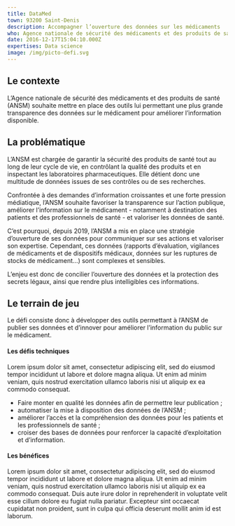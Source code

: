 ```yaml
---
title: DataMed
town: 93200 Saint-Denis
description: Accompagner l’ouverture des données sur les médicaments
who: Agence nationale de sécurité des médicaments et des produits de santé
date: 2016-12-17T15:04:10.000Z
expertises: Data science
image: /img/picto-defi.svg
---
```


## Le contexte

L’Agence nationale de sécurité des médicaments et des produits de santé (ANSM) souhaite mettre en place des outils lui permettant une plus grande transparence des données sur le médicament pour améliorer l’information disponible.

## La problématique

L’ANSM est chargée de garantir la sécurité des produits de santé tout au long de leur cycle de vie, en contrôlant la qualité des produits et en inspectant les laboratoires pharmaceutiques. Elle détient donc une multitude de données issues de ses contrôles ou de ses recherches.

Confrontée à des demandes d’information croissantes et une forte pression médiatique, l’ANSM souhaite favoriser la transparence sur l’action publique, améliorer l’information sur le médicament - notamment à destination des patients et des professionnels de santé - et valoriser les données de santé.

C’est pourquoi, depuis 2019, l’ANSM a mis en place une stratégie d’ouverture de ses données pour communiquer sur ses actions et valoriser son expertise. Cependant, ces données (rapports d’évaluation, vigilances de médicaments et de dispositifs médicaux, données sur les ruptures de stocks de médicament…) sont complexes et sensibles.

L’enjeu est donc de concilier l’ouverture des données et la protection des secrets légaux, ainsi que rendre plus intelligibles ces informations.

## Le terrain de jeu

Le défi consiste donc à développer des outils permettant à l’ANSM de publier ses données et d’innover pour améliorer l’information du public sur le médicament.

#### Les défis techniques

Lorem ipsum dolor sit amet, consectetur adipiscing elit, sed do eiusmod tempor incididunt ut labore et dolore magna aliqua. Ut enim ad minim veniam, quis nostrud exercitation ullamco laboris nisi ut aliquip ex ea commodo consequat. 

- Faire monter en qualité les données afin de permettre leur publication ;
- automatiser la mise à disposition des données de l’ANSM ;
- améliorer l’accès et la compréhension des données pour les patients et les professionnels de santé ;
- croiser des bases de données pour renforcer la capacité d’exploitation et d’information.

#### Les bénéfices

Lorem ipsum dolor sit amet, consectetur adipiscing elit, sed do eiusmod tempor incididunt ut labore et dolore magna aliqua. Ut enim ad minim veniam, quis nostrud exercitation ullamco laboris nisi ut aliquip ex ea commodo consequat. Duis aute irure dolor in reprehenderit in voluptate velit esse cillum dolore eu fugiat nulla pariatur. Excepteur sint occaecat cupidatat non proident, sunt in culpa qui officia deserunt mollit anim id est laborum.
